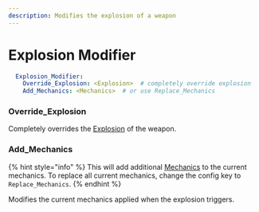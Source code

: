 ```yaml
---
description: Modifies the explosion of a weapon
---
```


# Explosion Modifier

```yaml
  Explosion_Modifier:  
    Override_Explosion: <Explosion>  # completely override explosion
    Add_Mechanics: <Mechanics>  # or use Replace_Mechanics
```

### Override\_Explosion

Completely overrides the [Explosion](https://app.gitbook.com/s/nwFaVZ2SN7YPdxsP5G6f/weapon-modules/explosion "mention") of the weapon.&#x20;

### Add\_Mechanics

{% hint style="info" %}
This will add additional [Mechanics](https://app.gitbook.com/o/MgHAZkcfIhs3YcmBjk2r/s/hz7yMxlL81NxAT44nraH/ "mention") to the current mechanics. To replace all current mechanics, change the config key to `Replace_Mechanics`.&#x20;
{% endhint %}

Modifies the current mechanics applied when the explosion triggers.
